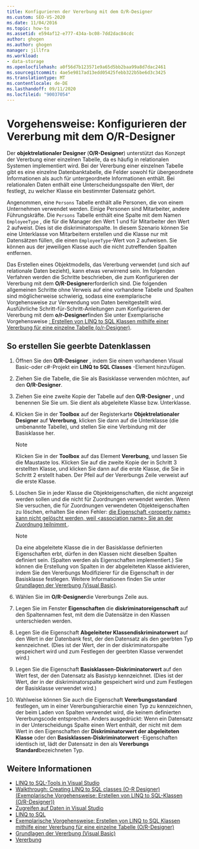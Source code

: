 ```yaml
---
title: Konfigurieren der Vererbung mit dem O/R-Designer
ms.custom: SEO-VS-2020
ms.date: 11/04/2016
ms.topic: how-to
ms.assetid: e594af12-e777-434a-bc08-7dd2dac84cdc
author: ghogen
ms.author: ghogen
manager: jillfra
ms.workload:
- data-storage
ms.openlocfilehash: a0f56d7b123571e9a65d5bb2baa99a8d7dac2461
ms.sourcegitcommit: 4ae5e9817ad13edd05425febb322b5be6d3c3425
ms.translationtype: MT
ms.contentlocale: de-DE
ms.lasthandoff: 09/11/2020
ms.locfileid: "90037054"
---
```

# <a name="how-to-configure-inheritance-by-using-the-or-designer"></a>Vorgehensweise: Konfigurieren der Vererbung mit dem O/R-Designer
Der **objektrelationaler Designer** (**O/R-Designer**) unterstützt das Konzept der Vererbung einer einzelnen Tabelle, da es häufig in relationalen Systemen implementiert wird. Bei der Vererbung einer einzelnen Tabelle gibt es eine einzelne Datenbanktabelle, die Felder sowohl für übergeordnete Informationen als auch für untergeordnete Informationen enthält. Bei relationalen Daten enthält eine Unterscheidungsspalte den Wert, der festlegt, zu welcher Klasse ein bestimmter Datensatz gehört.

Angenommen, eine `Persons` Tabelle enthält alle Personen, die von einem Unternehmen verwendet werden. Einige Personen sind Mitarbeiter, andere Führungskräfte. Die `Persons` Tabelle enthält eine Spalte mit dem Namen `EmployeeType` , die für die Manager den Wert 1 und für Mitarbeiter den Wert 2 aufweist. Dies ist die diskriminatorspalte. In diesem Szenario können Sie eine Unterklasse von Mitarbeitern erstellen und die Klasse nur mit Datensätzen füllen, die einen `EmployeeType`-Wert von 2 aufweisen. Sie können aus der jeweiligen Klasse auch die nicht zutreffenden Spalten entfernen.

Das Erstellen eines Objektmodells, das Vererbung verwendet (und sich auf relationale Daten bezieht), kann etwas verwirrend sein. Im folgenden Verfahren werden die Schritte beschrieben, die zum Konfigurieren der Vererbung mit dem **O/R-Designer**erforderlich sind. Die folgenden allgemeinen Schritte ohne Verweis auf eine vorhandene Tabelle und Spalten sind möglicherweise schwierig, sodass eine exemplarische Vorgehensweise zur Verwendung von Daten bereitgestellt wird. Ausführliche Schritt-für-Schritt-Anleitungen zum Konfigurieren der Vererbung mit dem **o/r-Designer**finden Sie unter Exemplarische Vorgehensweise [: Erstellen von LINQ to SQL Klassen mithilfe einer Vererbung für eine einzelne Tabelle (o/r-Designer)](../data-tools/walkthrough-creating-linq-to-sql-classes-by-using-single-table-inheritance-o-r-designer.md).

## <a name="to-create-inherited-data-classes"></a>So erstellen Sie geerbte Datenklassen

1. Öffnen Sie den **O/R-Designer** , indem Sie einem vorhandenen Visual Basic-oder c#-Projekt ein **LINQ to SQL Classes** -Element hinzufügen.

2. Ziehen Sie die Tabelle, die Sie als Basisklasse verwenden möchten, auf den **O/R-Designer**.

3. Ziehen Sie eine zweite Kopie der Tabelle auf den **O/R-Designer** , und benennen Sie Sie um. Sie dient als abgeleitete Klasse bzw. Unterklasse.

4. Klicken Sie in der **Toolbox** auf der Registerkarte **Objektrelationaler Designer** auf **Vererbung**, klicken Sie dann auf die Unterklasse (die umbenannte Tabelle), und stellen Sie eine Verbindung mit der Basisklasse her.

    > [!NOTE]
    > Klicken Sie in der **Toolbox** auf das Element **Vererbung**, und lassen Sie die Maustaste los. Klicken Sie auf die zweite Kopie der in Schritt 3 erstellten Klasse, und klicken Sie dann auf die erste Klasse, die Sie in Schritt 2 erstellt haben. Der Pfeil auf der Vererbungs Zeile verweist auf die erste Klasse.

5. Löschen Sie in jeder Klasse die Objekteigenschaften, die nicht angezeigt werden sollen und die nicht für Zuordnungen verwendet werden. Wenn Sie versuchen, die für Zuordnungen verwendeten Objekteigenschaften zu löschen, erhalten Sie einen Fehler: [die Eigenschaft \<property name> kann nicht gelöscht werden, weil \<association name> Sie an der Zuordnung teilnimmt ](../data-tools/the-property-property-name-cannot-be-deleted-because-it-is-participating-in-the-association-association-name.md).

    > [!NOTE]
    > Da eine abgeleitete Klasse die in der Basisklasse definierten Eigenschaften erbt, dürfen in den Klassen nicht dieselben Spalten definiert sein. (Spalten werden als Eigenschaften implementiert.) Sie können die Erstellung von Spalten in der abgeleiteten Klasse aktivieren, indem Sie den Vererbungs Modifizierer für die Eigenschaft in der Basisklasse festlegen. Weitere Informationen finden Sie unter [Grundlagen der Vererbung (Visual Basic)](/dotnet/visual-basic/programming-guide/language-features/objects-and-classes/inheritance-basics).

6. Wählen Sie im **O/R-Designer**die Vererbungs Zeile aus.

7. Legen Sie im Fenster **Eigenschaften** die **diskriminatoreigenschaft** auf den Spaltennamen fest, mit dem die Datensätze in den Klassen unterschieden werden.

8. Legen Sie die Eigenschaft **Abgeleiteter Klassendiskriminatorwert** auf den Wert in der Datenbank fest, der den Datensatz als den geerbten Typ kennzeichnet. (Dies ist der Wert, der in der diskriminatorspalte gespeichert wird und zum Festlegen der geerbten Klasse verwendet wird.)

9. Legen Sie die Eigenschaft **Basisklassen-Diskriminatorwert** auf den Wert fest, der den Datensatz als Basistyp kennzeichnet. (Dies ist der Wert, der in der diskriminatorspalte gespeichert wird und zum Festlegen der Basisklasse verwendet wird.)

10. Wahlweise können Sie auch die Eigenschaft **Vererbungsstandard** festlegen, um in einer Vererbungshierarchie einen Typ zu kennzeichnen, der beim Laden von Spalten verwendet wird, die keinem definierten Vererbungscode entsprechen. Anders ausgedrückt: Wenn ein Datensatz in der Unterscheidungs Spalte einen Wert enthält, der nicht mit dem Wert in den Eigenschaften der **Diskriminatorwert der abgeleiteten Klasse** oder den **Basisklassen-Diskriminatorwert** -Eigenschaften identisch ist, lädt der Datensatz in den als **Vererbungs Standard**bezeichneten Typ.

## <a name="see-also"></a>Weitere Informationen

- [LINQ to SQL-Tools in Visual Studio](../data-tools/linq-to-sql-tools-in-visual-studio2.md)
- [Walkthrough: Creating LINQ to SQL classes (O-R Designer) (Exemplarische Vorgehensweise: Erstellen von LINQ to SQL-Klassen (O/R-Designer))](how-to-create-linq-to-sql-classes-mapped-to-tables-and-views-o-r-designer.md)
- [Zugreifen auf Daten in Visual Studio](../data-tools/accessing-data-in-visual-studio.md)
- [LINQ to SQL](/dotnet/framework/data/adonet/sql/linq/index)
- [Exemplarische Vorgehensweise: Erstellen von LINQ to SQL Klassen mithilfe einer Vererbung für eine einzelne Tabelle (O/R-Designer)](../data-tools/walkthrough-creating-linq-to-sql-classes-by-using-single-table-inheritance-o-r-designer.md)
- [Grundlagen der Vererbung (Visual Basic)](/dotnet/visual-basic/programming-guide/language-features/objects-and-classes/inheritance-basics)
- [Vererbung](/dotnet/csharp/programming-guide/classes-and-structs/inheritance)
